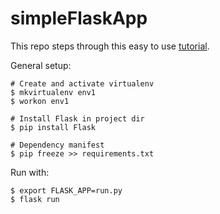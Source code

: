 # simpleFlaskApp

This repo steps through this easy to use [tutorial](https://scotch.io/tutorials/getting-started-with-flask-a-python-microframework).

General setup:
```
# Create and activate virtualenv
$ mkvirtualenv env1
$ workon env1

# Install Flask in project dir
$ pip install Flask

# Dependency manifest
$ pip freeze >> requirements.txt
```

Run with:
```
$ export FLASK_APP=run.py
$ flask run
```

